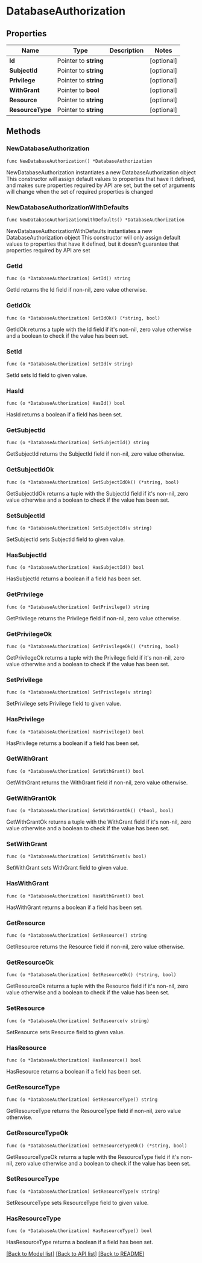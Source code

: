 # DatabaseAuthorization

## Properties

Name | Type | Description | Notes
------------ | ------------- | ------------- | -------------
**Id** | Pointer to **string** |  | [optional] 
**SubjectId** | Pointer to **string** |  | [optional] 
**Privilege** | Pointer to **string** |  | [optional] 
**WithGrant** | Pointer to **bool** |  | [optional] 
**Resource** | Pointer to **string** |  | [optional] 
**ResourceType** | Pointer to **string** |  | [optional] 

## Methods

### NewDatabaseAuthorization

`func NewDatabaseAuthorization() *DatabaseAuthorization`

NewDatabaseAuthorization instantiates a new DatabaseAuthorization object
This constructor will assign default values to properties that have it defined,
and makes sure properties required by API are set, but the set of arguments
will change when the set of required properties is changed

### NewDatabaseAuthorizationWithDefaults

`func NewDatabaseAuthorizationWithDefaults() *DatabaseAuthorization`

NewDatabaseAuthorizationWithDefaults instantiates a new DatabaseAuthorization object
This constructor will only assign default values to properties that have it defined,
but it doesn't guarantee that properties required by API are set

### GetId

`func (o *DatabaseAuthorization) GetId() string`

GetId returns the Id field if non-nil, zero value otherwise.

### GetIdOk

`func (o *DatabaseAuthorization) GetIdOk() (*string, bool)`

GetIdOk returns a tuple with the Id field if it's non-nil, zero value otherwise
and a boolean to check if the value has been set.

### SetId

`func (o *DatabaseAuthorization) SetId(v string)`

SetId sets Id field to given value.

### HasId

`func (o *DatabaseAuthorization) HasId() bool`

HasId returns a boolean if a field has been set.

### GetSubjectId

`func (o *DatabaseAuthorization) GetSubjectId() string`

GetSubjectId returns the SubjectId field if non-nil, zero value otherwise.

### GetSubjectIdOk

`func (o *DatabaseAuthorization) GetSubjectIdOk() (*string, bool)`

GetSubjectIdOk returns a tuple with the SubjectId field if it's non-nil, zero value otherwise
and a boolean to check if the value has been set.

### SetSubjectId

`func (o *DatabaseAuthorization) SetSubjectId(v string)`

SetSubjectId sets SubjectId field to given value.

### HasSubjectId

`func (o *DatabaseAuthorization) HasSubjectId() bool`

HasSubjectId returns a boolean if a field has been set.

### GetPrivilege

`func (o *DatabaseAuthorization) GetPrivilege() string`

GetPrivilege returns the Privilege field if non-nil, zero value otherwise.

### GetPrivilegeOk

`func (o *DatabaseAuthorization) GetPrivilegeOk() (*string, bool)`

GetPrivilegeOk returns a tuple with the Privilege field if it's non-nil, zero value otherwise
and a boolean to check if the value has been set.

### SetPrivilege

`func (o *DatabaseAuthorization) SetPrivilege(v string)`

SetPrivilege sets Privilege field to given value.

### HasPrivilege

`func (o *DatabaseAuthorization) HasPrivilege() bool`

HasPrivilege returns a boolean if a field has been set.

### GetWithGrant

`func (o *DatabaseAuthorization) GetWithGrant() bool`

GetWithGrant returns the WithGrant field if non-nil, zero value otherwise.

### GetWithGrantOk

`func (o *DatabaseAuthorization) GetWithGrantOk() (*bool, bool)`

GetWithGrantOk returns a tuple with the WithGrant field if it's non-nil, zero value otherwise
and a boolean to check if the value has been set.

### SetWithGrant

`func (o *DatabaseAuthorization) SetWithGrant(v bool)`

SetWithGrant sets WithGrant field to given value.

### HasWithGrant

`func (o *DatabaseAuthorization) HasWithGrant() bool`

HasWithGrant returns a boolean if a field has been set.

### GetResource

`func (o *DatabaseAuthorization) GetResource() string`

GetResource returns the Resource field if non-nil, zero value otherwise.

### GetResourceOk

`func (o *DatabaseAuthorization) GetResourceOk() (*string, bool)`

GetResourceOk returns a tuple with the Resource field if it's non-nil, zero value otherwise
and a boolean to check if the value has been set.

### SetResource

`func (o *DatabaseAuthorization) SetResource(v string)`

SetResource sets Resource field to given value.

### HasResource

`func (o *DatabaseAuthorization) HasResource() bool`

HasResource returns a boolean if a field has been set.

### GetResourceType

`func (o *DatabaseAuthorization) GetResourceType() string`

GetResourceType returns the ResourceType field if non-nil, zero value otherwise.

### GetResourceTypeOk

`func (o *DatabaseAuthorization) GetResourceTypeOk() (*string, bool)`

GetResourceTypeOk returns a tuple with the ResourceType field if it's non-nil, zero value otherwise
and a boolean to check if the value has been set.

### SetResourceType

`func (o *DatabaseAuthorization) SetResourceType(v string)`

SetResourceType sets ResourceType field to given value.

### HasResourceType

`func (o *DatabaseAuthorization) HasResourceType() bool`

HasResourceType returns a boolean if a field has been set.


[[Back to Model list]](../README.md#documentation-for-models) [[Back to API list]](../README.md#documentation-for-api-endpoints) [[Back to README]](../README.md)


